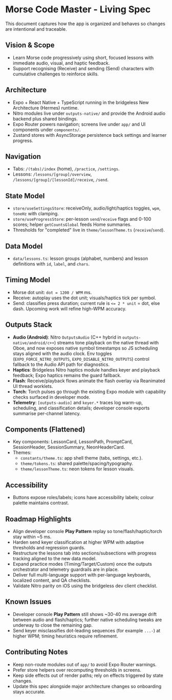 # Morse Code Master - Living Spec

This document captures how the app is organized and behaves so changes are intentional and traceable.

## Vision & Scope

- Learn Morse code progressively using short, focused lessons with immediate audio, visual, and haptic feedback.
- Support recognising (Receive) and sending (Send) characters with cumulative challenges to reinforce skills.

## Architecture

- Expo + React Native + TypeScript running in the bridgeless New Architecture (Hermes) runtime.
- Nitro modules live under `outputs-native/` and provide the Android audio backend plus shared bindings.
- Expo Router powers navigation; screens live under `app/` and UI components under `components/`.
- Zustand stores with AsyncStorage persistence back settings and learner progress.

## Navigation

- Tabs: `/(tabs)/index` (home), `/practice`, `/settings`.
- Lessons: `/lessons/[group]/overview`, `/lessons/[group]/[lessonId]/receive`, `/send`.

## State Model

- `store/useSettingsStore`: receiveOnly, audio/light/haptics toggles, `wpm`, `toneHz` with clamping.
- `store/useProgressStore`: per-lesson `send`/`receive` flags and 0-100 scores; helper `getCountsGlobal` feeds Home summaries.
- Thresholds for "completed" live in `theme/lessonTheme.ts` (`receive`/`send`).

## Data Model

- `data/lessons.ts`: lesson groups (alphabet, numbers) and lesson definitions with `id`, `label`, and `chars`.

## Timing Model

- Morse dot unit: `dot = 1200 / WPM` ms.
- Receive: autoplay uses the dot unit; visuals/haptics tick per symbol.
- Send: classifies press duration; current rule is `<= 2 * unit` = dot, else dash. Upcoming work will refine high-WPM accuracy.

## Outputs Stack

- **Audio (Android)**: Nitro `OutputsAudio` (C++ hybrid in `outputs-native/android/c++`) streams tone playback on the native thread with Oboe, and now exposes native symbol timestamps so JS scheduling stays aligned with the audio clock. Env toggles (`EXPO_FORCE_NITRO_OUTPUTS`, `EXPO_DISABLE_NITRO_OUTPUTS`) control fallback to the Audio API path for diagnostics.
- **Haptics**: Bridgeless Nitro haptics module handles keyer and playback feedback; Expo haptics remains the guard fallback.
- **Flash**: Receive/playback flows animate the flash overlay via Reanimated UI thread worklets.
- **Torch**: Torch pulses go through the existing Expo module with capability checks surfaced in developer mode.
- **Telemetry**: `[outputs-audio]` and `keyer.*` traces log warm-up, scheduling, and classification details; developer console exports summarise per-channel latency.

## Components (Flattened)

- Key components: LessonCard, LessonPath, PromptCard, SessionHeader, SessionSummary, NeonHeaderCard.
- Themes:
  - `constants/theme.ts`: app shell theme (tabs, settings, etc.).
  - `theme/tokens.ts`: shared palette/spacing/typography.
  - `theme/lessonTheme.ts`: neon tokens for lesson visuals.

## Accessibility

- Buttons expose roles/labels; icons have accessibility labels; colour palette maintains contrast.

## Roadmap Highlights

- Align developer console **Play Pattern** replay so tone/flash/haptic/torch stay within ~5 ms.
- Harden send keyer classification at higher WPM with adaptive thresholds and regression guards.
- Restructure the lessons tab into sections/subsections with progress tracking aligned to the new data model.
- Expand practice modes (Timing/Target/Custom) once the outputs orchestrator and telemetry guardrails are in place.
- Deliver full multi-language support with per-language keyboards, localized content, and QA checklists.
- Validate Nitro parity on iOS using the bridgeless dev client checklist.

## Known Issues

- Developer console **Play Pattern** still shows ~30-40 ms average drift between audio and flash/haptics; further native scheduling tweaks are underway to close the remaining gap.
- Send keyer misclassifies dot-leading sequences (for example `...-`) at higher WPM; timing heuristics require refinement.

## Contributing Notes

- Keep non-route modules out of `app/` to avoid Expo Router warnings.
- Prefer store helpers over recomputing thresholds in screens.
- Keep side effects out of render paths; rely on effects triggered by state changes.
- Update this spec alongside major architecture changes so onboarding stays accurate.
